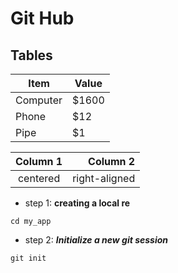 # Git Hub

Tables
---------------------------

Item | Value
-------- | -----
Computer | $1600
Phone | $12
Pipe | $1 

| Column 1 | Column 2 |
|:--------:| -------------:|
| centered | right-aligned |

- step 1: **creating a local re**
```
cd my_app
```
- step 2: ***Initialize a new git session***
``` 
git init 
```